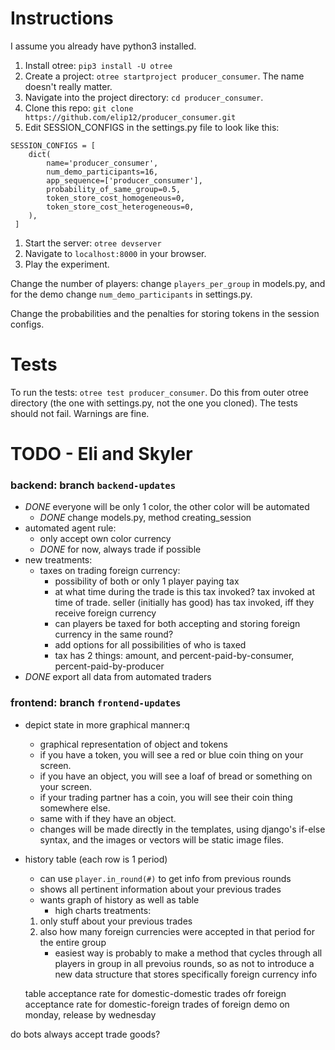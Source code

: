 # Instructions
I assume you already have python3 installed.
1. Install otree: `pip3 install -U otree`
1. Create a project: `otree startproject producer_consumer`. The name doesn't
really matter.
1. Navigate into the project directory: `cd producer_consumer`.
1. Clone this repo: `git clone https://github.com/elip12/producer_consumer.git`
1. Edit SESSION_CONFIGS in the settings.py file to look like this:
```
SESSION_CONFIGS = [
    dict(
        name='producer_consumer',
        num_demo_participants=16,
        app_sequence=['producer_consumer'],
        probability_of_same_group=0.5,
        token_store_cost_homogeneous=0,
        token_store_cost_heterogeneous=0,
    ),
 ]
 ```
 1. Start the server: `otree devserver`
 1. Navigate to `localhost:8000` in your browser.
 1. Play the experiment.

Change the number of players: change `players_per_group` in models.py,
and for the demo change `num_demo_participants` in settings.py.

Change the probabilities and the penalties for storing tokens in the session configs.

# Tests
To run the tests: `otree test producer_consumer`. Do this from outer otree directory
(the one with settings.py, not the one you cloned).
The tests should not fail. Warnings are fine.

# TODO - Eli and Skyler

### backend: branch `backend-updates`
- *DONE* everyone will be only 1 color, the other color will be automated
    - *DONE* change models.py, method creating_session
- automated agent rule:
	- only accept own color currency
    - *DONE* for now, always trade if possible
- new treatments:
	- taxes on trading foreign currency:
        - possibility of both or only 1 player paying tax
        - at what time during the trade is this tax invoked?
            tax invoked at time of trade. seller (initially has good) has tax invoked, iff they receive foreign currency
        - can players be taxed for both accepting and storing foreign currency
        in the same round?
        - add options for all possibilities of who is taxed
        - tax has 2 things: amount, and percent-paid-by-consumer, percent-paid-by-producer
- *DONE* export all data from automated traders


### frontend: branch `frontend-updates`
- depict state in more graphical manner:q

	- graphical representation of object and tokens
    - if you have a token, you will see a red or blue coin thing on your screen.
    - if you have an object, you will see a loaf of bread or something on your screen.
    - if your trading partner has a coin, you will see their coin thing somewhere else.
    - same with if they have an object.
    - changes will be made directly in the templates, using django's if-else
    syntax, and the images or vectors will be static image files.
- history table (each row is 1 period)
	- can use `player.in_round(#)` to get info from previous rounds
    - shows all pertinent information about your previous trades
	- wants graph of history as well as table
        - high charts
    treatments:
    1. only stuff about your previous trades
	2. also how many foreign currencies were accepted in that period for the entire group
        - easiest way is probably to make a method that cycles through all players
        in group in all prevoius rounds, so as not to introduce a new data structure
        that stores specifically foreign currency info

    table
        acceptance rate for domestic-domestic trades ofr foreign
        acceptance rate for domestic-foreign trades of foreign
        demo on monday, release by wednesday

do bots always accept trade goods?
